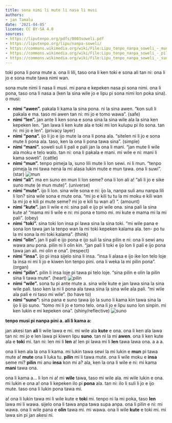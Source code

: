 ```yaml
---
title: sona nimi li mute li nasa li musi
authors:
- jan Tamalu
date: '2021-04-05'
license: CC BY-SA 4.0
sources:
- https://liputenpo.org/pdfs/0003soweli.pdf
- https://liputenpo.org/lipu/nanpa-soweli/
- https://commons.wikimedia.org/wiki/File:Lipu_tenpo_nanpa_soweli_-_mun.png
- https://commons.wikimedia.org/wiki/File:Lipu_tenpo_nanpa_soweli_-_pilin.png
- https://commons.wikimedia.org/wiki/File:Lipu_tenpo_nanpa_soweli_-_suno.png
---
```


toki pona li pona mute a. ona li lili, taso ona li ken toki e sona ali tan ni: ona li jo e sona mute tawa nimi wan.

sona mute nimi li nasa li musi. mi pana e kepeken nasa pi sona nimi. ona li pona, taso ona li nasa a (ken la sina wile jo e lipu pi sona nimi lon poka sina). o musi:
- **nimi “awen”.** pakala li kama la sina pona. ni la sina awen. “kon suli li pakala e ma. taso mi awen tan ni: mi jo e tomo wawa”. (safe)
- **nimi “len”.** jan ante li ken sona e sona sina la sina wile ala la sina ken kepeken len. “jan lawa li ken kute ala e toki mi lon kulupu pi ilo sona. tan ni: mi jo e len”. (privacy layer)
- **nimi “pona”.** ijo li jo e ijo mute la ona li pona ala. “sitelen ni li jo e sona mute li pona ala. taso, ken la ona li pona tawa sina”. (simple)
- **nimi “mani”.** soweli suli li pali e pali jan la ona li mani. “jan mute li wile ala moku e telo walo. tan ni: ona li pakala e mani. mi wile e ni: mani li kama soweli”. (cattle)
- **nimi “mun”.** tenpo pimeja la, suno lili mute li lon sewi. ni li mun. “tenpo pimeja la mi tawa nena la mi alasa lukin mute e mun tawa. ona li suwi”. (star)
![mun](https://upload.wikimedia.org/wikipedia/commons/9/91/Lipu_tenpo_nanpa_soweli_-_mun.png)
- **nimi “ali”.** ma en suno en mun li lon seme? ona li lon ali a! “ali li jo e sike suno mute (e mun mute)”. (universe)
- **nimi “mute”.** ijo li lon. sina wile sona e ni: ijo la, nanpa suli anu nanpa lili li lon? sina wile sona e mute ona. “mi jo e kili tu tu la mi moku e kili wan la mi jo e kili pi mute seme? mi jo e kili tu wan a!) “. (amount)
- **nimi “kute”.** jan li wile e ni: sina pali e ijo pi wile ona. sina pali la sina kute a! “mama mi li wile e ni: mi pona e tomo mi. mi kute e mama mi la mi pali”. (obey)
- **nimi “toki”.** sina toki lon insa pi lawa sina la sina toki. “mi wile pana e sona lon tawa jan la tenpo wan la mi toki kepeken kalama ala. ten- po tu la mi sona la mi toki kalama”. (think)
- **nimi “olin”.** jan li pali e ijo pona e ijo suli la sina pilin e ni: ona li sewi anu wawa anu pona. pilin ni li olin kin. “jan pali li toki e ijo lon li pali e ijo pona tawa jan ali. mi olin e ona”. (respect)
- **nimi “insa”.** ijo pi insa sijelo sina li insa. “insa li alasa e ijo ike lon telo loje la insa ni mi li jo e kiwen lon tenpo pini. ona li weka la mi pilin pona”. (organ)
- **nimi “pilin”.** pilin li insa loje pi tawa pi telo loje. “sina pilin e olin la pilin sina li tawa mute”. (heart)
![pilin](https://upload.wikimedia.org/wikipedia/commons/9/91/Lipu_tenpo_nanpa_soweli_-_pilin.png)
- **nimi “wile”.** sona tu pi ante mute a. sina wile kute e jan lawa sina la sina wile pali. taso ken la ni li pona ala tawa sina la sina wile ala pali. “mi wile ala pali e ni taso mi wile”. (to have to)
- **nimi “suno”:** sina pana e suno tawa ijo la suno li kama kin tawa sina la ijo li ijo suno. “tomo mi li jo e tomo telo. ona li jo e lipu suno lon sinpin. mi ken lukin e mi kepeken ona”. (shiny/reflective)
![suno](https://upload.wikimedia.org/wikipedia/commons/9/91/Lipu_tenpo_nanpa_soweli_-_suno_.png)

__tenpo musi pi nanpa pini a. ali li kama a:__

jan akesi tan **ali** li wile lawa e mi. mi wile ala **kute** e ona. ona li ken ala lawa tan ni: mi jo e len lawa pi kiwen lipu **suno**. tan ni la mi **awen**. ona li ken kute ala e **toki** mi. tan ni: len mi li **len** a! len pi lawa mi li **len** tawa lawa ona. a a a.

ona li ken ala la ona li kama. mi lukin tawa sewi la mi lukin e **mun** pi tawa mute a! **mute** ona li luka tu. **pilin** mi li tawa mute. ona li wile moku e **insa** seme mi? **pilin** mi anu **insa** kon mi a? ala, ken la ona li wile e ni: mi kama **mani** tawa ona.

ona li kama a... li lon ni a! mi **wile** tawa, taso mi wile ala. mi wile lukin e ona. mi lukin e ona a! ona li kepeken ilo pi **pona** ala. tan ni: ilo li suli li jo e ijo mute. taso ona li lukin pona tawa mi.

a! ona li lukin tawa mi li wile kute e **toki** mi. tenpo ni la mi poka, taso **len** lawa mi li wawa. sijelo ona li tawa anpa tawa supa anpa. ona li pilin e ni: mi wawa. ona li wile pana e **olin** tawa mi. mi wawa. ona li wile **kute** e toki mi. mi lawa sin pi jan akesi ni.